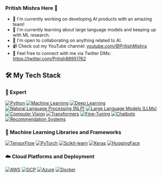 ### Pritish Mishra Here 👋

- 🔭 I'm currently working on developing AI products with an amazing team!
- 🌱 I'm currently learning about large language models and keeping up with ML research.
- 🤝 I'm open to collaborating on anything related to AI.
- 📹 Check out my YouTube channel: [youtube.com/@PritishMishra](https://www.youtube.com/@PritishMishra)
- 📧 Feel free to connect with me via Twitter DMs: https://twitter.com/Pritish88951762

<h2>🛠 My Tech Stack</h2>

<h3>🧠 Expert</h3>

<p>
    <a href="#"><img alt="Python" src="https://img.shields.io/badge/Python-3498db"></a>
    <a href="#"><img alt="Machine Learning" src="https://img.shields.io/badge/Machine%20Learning-2ecc71"></a>
    <a href="#"><img alt="Deep Learning" src="https://img.shields.io/badge/Deep%20Learning-e74c3c"></a>
    <a href="#"><img alt="Natural Language Processing (NLP)" src="https://img.shields.io/badge/Natural%20Language%20Processing-9b59b6"></a>
    <a href="#"><img alt="Large Language Models (LLMs)" src="https://img.shields.io/badge/Large%20Language%20Models-27ae60"></a>
    <a href="#"><img alt="Computer Vision" src="https://img.shields.io/badge/Computer%20Vision-3498db"></a>
    <a href="#"><img alt="Transformers" src="https://img.shields.io/badge/Transformers-9b59b6"></a>
    <a href="#"><img alt="Fine-Tuning" src="https://img.shields.io/badge/FineTuning-4285F4"></a>
    <a href="#"><img alt="Chatbots" src="https://img.shields.io/badge/Chatbots-3498db"></a>
    <a href="#"><img alt="Recommendation Systems" src="https://img.shields.io/badge/Recommendation%20Systems-27ae60"></a>
</p>


<h3>👾 Machine Learning Libraries and Frameworks</h3>

<p>
    <a href="#"><img alt="TensorFlow" src="https://img.shields.io/badge/TensorFlow-FF6F00"></a>
    <a href="#"><img alt="PyTorch" src="https://img.shields.io/badge/PyTorch-EE4C2C"></a>
    <a href="#"><img alt="Scikit-learn" src="https://img.shields.io/badge/Scikit%20learn-F7931E"></a>
    <a href="#"><img alt="Keras" src="https://img.shields.io/badge/Keras-D00000"></a>
    <a href="#"><img alt="HuggingFace" src="https://img.shields.io/badge/HuggingFace-FFD700"></a>
</p>

<h3>☁️ Cloud Platforms and Deployment</h3>

<p>
    <a href="#"><img alt="AWS" src="https://img.shields.io/badge/AWS-232F3E"></a>
    <a href="#"><img alt="GCP" src="https://img.shields.io/badge/GCP-4285F4"></a>
    <a href="#"><img alt="Azure" src="https://img.shields.io/badge/Azure-0089D6"></a>
    <a href="#"><img alt="Docker" src="https://img.shields.io/badge/Docker-2496ED"></a>
</p>


